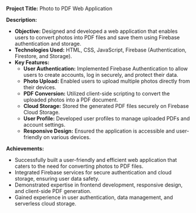 **Project Title:** Photo to PDF Web Application

**Description:**
- **Objective:** Designed and developed a web application that enables users to convert photos into PDF files and save them using Firebase authentication and storage.
- **Technologies Used:** HTML, CSS, JavaScript, Firebase (Authentication, Firestore, and Storage).
- **Key Features:**
  - **User Authentication:** Implemented Firebase Authentication to allow users to create accounts, log in securely, and protect their data.
  - **Photo Upload:** Enabled users to upload multiple photos directly from their devices.
  - **PDF Conversion:** Utilized client-side scripting to convert the uploaded photos into a PDF document.
  - **Cloud Storage:** Stored the generated PDF files securely on Firebase Cloud Storage.
  - **User Profile:** Developed user profiles to manage uploaded PDFs and account settings.
  - **Responsive Design:** Ensured the application is accessible and user-friendly on various devices.

**Achievements:**
- Successfully built a user-friendly and efficient web application that caters to the need for converting photos to PDF files.
- Integrated Firebase services for secure authentication and cloud storage, ensuring user data safety.
- Demonstrated expertise in frontend development, responsive design, and client-side PDF generation.
- Gained experience in user authentication, data management, and serverless cloud storage.
